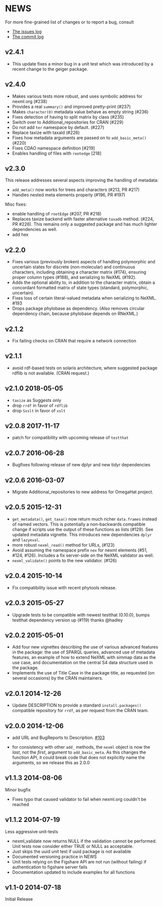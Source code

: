 NEWS
====

For more fine-grained list of changes or to report a bug, consult 

* [The issues log](https://github.com/ropensci/RNeXML/issues)
* [The commit log](https://github.com/ropensci/RNeXML/commits/master)


v2.4.1
------

- This update fixes a minor bug in a unit test which was introduced by a recent change to the geiger package.

v2.4.0
------

- Makes various tests more robust, and uses symbolic address for nexml.org (#238)
- Provides a real `summary()` and improved pretty-print (#237)
- Makes `character(0)` metadata value behave as empty string (#236)
- Fixes detection of having to split matrix by class (#235)
- Switch over to Additional_repositories for CRAN (#229)
- Do not add `ter` namespace by default. (#227)
- Replace taxize with taxald (#226)
- Fixes how metadata arguments are passed on to `add_basic_meta()` (#220)
- Fixes CDAO namespace definition [#219]
- Enables handling of files with `rootedge` [218]


v2.3.0
-------


This release addresses several aspects improving the handling of metadata:

- `add_meta()` now works for trees and characters (#213, PR #217)
- Handles nested meta elements properly (#196, PR #197)

Misc fixes:

- enable handling of `rootEdge` (#207, PR #218)
- Replaces taxize backend with faster alternative `taxadb` method. (#224, PR #226).
 This remains only a suggested package and has much lighter dependencies as well.  
- add hex

v2.2.0
------

- Fixes various (previously broken) aspects of handling polymorphic
  and uncertain states for discrete (non-molecular) and continuous
  characters, including obtaining a character matrix (#174), ensuring
  proper column types (#188), and serializing to NeXML (#192).
- Adds the optional ability to, in addition to the character matrix,
  obtain a concordant formatted matrix of state types (standard,
  polymorphic, uncertain).
- Fixes loss of certain literal-valued metadata when serializing to
  NeXML. #193
- Drops package phylobase as dependency. (Also removes circular
  dependency chain, because phylobase depends on RNeXML.)

v2.1.2
------

- Fix failing checks on CRAN that require a network connection

v2.1.1 
------

- avoid rdf-based tests on solaris architecture, where suggested
  package rdflib is not available. (CRAN request.)

v2.1.0 2018-05-05
------

- `taxize` as Suggests only
- drop `rrdf` in favor of `rdflib`
- drop `Sxslt` in favor of `xslt`


v2.0.8 2017-11-17
------

- patch for compatibility with upcoming release of `testthat`

v2.0.7 2016-06-28
------

- Bugfixes following release of new dplyr and new tidyr dependencies

v2.0.6 2016-03-07
------

- Migrate Additional_repositories to new address for OmegaHat project.

v2.0.5  2015-12-31
-------

- `get_metadata()`, `get_taxa()` now return much richer `data.frames` instead of named vectors. 
  This is potentially a non-backwards compatible change if scripts use the output of these
  functions as lists (#129).  See updated metadata vignette.  This introduces new dependencies
  `dplyr` and `lazyeval`. 
- more robust `nexml_read()` method for URLs, (#123)
- Avoid assuming the namespace prefix `nex` for nexml elements (#51, #124, #126). Includes a
  fix server-side on the NeXML validator as well.
- `nexml_validate()` points to the new validator. (#126)


v2.0.4 2015-10-14
-------

- Fix compatibility issue with recent phytools release.

v2.0.3 2015-05-27
------

- Upgrade tests to be compatible with newest testthat (0.10.0), bumps testthat dependency version up (#119) thanks @hadley

v2.0.2 2015-05-01
------

- Add four new vignettes describing the use of various advanced
  features in the package: the use of SPARQL queries, advanced
	use of metadata features, an example of how to extend NeXML
	with simmap data as the use case, and documentation on the 
	central S4 data structure used in the package.
- Implements the use of Title Case in the package title, as
  requested (on several occasions) by the CRAN maintainers.


v2.0.1 2014-12-26
-------

- Update DESCRIPTION to provide a standard `install.packages()` compatible repository for `rrdf`, as per request from the CRAN team.

v2.0.0   2014-12-06
---------

* add URL and BugReports to Description. [#103](https://github.com/ropensci/RNeXML/issues/103)

* for consistency with other `add_` methods, the `nexml` object is now the _last_, not the _first_, 
argument to `add_basic_meta`.  As this changes the function API, it could break code that does not
explicitly name the arguments, so we release this as 2.0.0


v1.1.3 2014-08-06
------

Minor bugfix

* Fixes typo that caused validator to fail when nexml.org couldn't be reached

v1.1.2  2014-07-19
-------

Less aggressive unit-tests

* nexml_validate now returns NULL if the validation cannot be performed. Unit tests now consider either TRUE or NULL as acceptable.   
* Just skips the uuid unit test if uuid package is not available
* Documented versioning practice in NEWS
* Unit tests relying on the Figshare API are not run (without failing) if authentication to figshare server fails
* Documentation updated to include examples for all functions

v1.1-0 2014-07-18
------

Initial Release 
